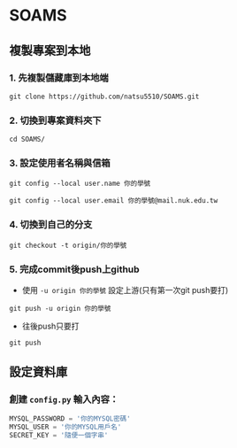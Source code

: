# SOAMS

## 複製專案到本地

### 1. 先複製儲藏庫到本地端

```git
git clone https://github.com/natsu5510/SOAMS.git
```

### 2. 切換到專案資料夾下

```
cd SOAMS/
```

### 3. 設定使用者名稱與信箱

```git
git config --local user.name 你的學號
```

```git
git config --local user.email 你的學號@mail.nuk.edu.tw
```

### 4. 切換到自己的分支

```git
git checkout -t origin/你的學號
```

### 5. 完成commit後push上github

- 使用 `-u origin 你的學號` 設定上游(只有第一次git push要打)

```git
git push -u origin 你的學號
```

- 往後push只要打

```git
git push
```

## 設定資料庫

### 創建 `config.py` 輸入內容：

```python
MYSQL_PASSWORD = '你的MYSQL密碼'
MYSQL_USER = '你的MYSQL用戶名'
SECRET_KEY = '隨便一個字串'
```